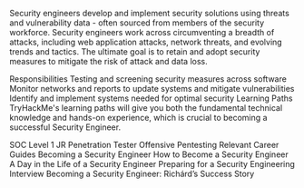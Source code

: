 Security engineers develop and implement security solutions using threats and vulnerability data - often sourced from members of the security workforce. Security engineers work across circumventing a breadth of attacks, including web application attacks, network threats, and evolving trends and tactics. The ultimate goal is to retain and adopt security measures to mitigate the risk of attack and data loss.

Responsibilities
Testing and screening security measures across software
Monitor networks and reports to update systems and mitigate vulnerabilities
Identify and implement systems needed for optimal security
Learning Paths
TryHackMe's learning paths will give you both the fundamental technical knowledge and hands-on experience, which is crucial to becoming a successful Security Engineer.

SOC Level 1
JR Penetration Tester
Offensive Pentesting
Relevant Career Guides
Becoming a Security Engineer
How to Become a Security Engineer
A Day in the Life of a Security Engineer
Preparing for a Security Engineering Interview
Becoming a Security Engineer: Richárd’s Success Story
